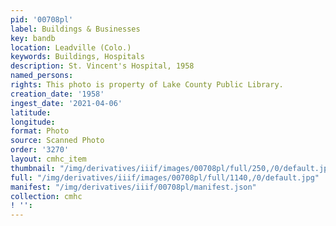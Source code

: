 ```yaml
---
pid: '00708pl'
label: Buildings & Businesses
key: bandb
location: Leadville (Colo.)
keywords: Buildings, Hospitals
description: St. Vincent's Hospital, 1958
named_persons: 
rights: This photo is property of Lake County Public Library.
creation_date: '1958'
ingest_date: '2021-04-06'
latitude: 
longitude: 
format: Photo
source: Scanned Photo
order: '3270'
layout: cmhc_item
thumbnail: "/img/derivatives/iiif/images/00708pl/full/250,/0/default.jpg"
full: "/img/derivatives/iiif/images/00708pl/full/1140,/0/default.jpg"
manifest: "/img/derivatives/iiif/00708pl/manifest.json"
collection: cmhc
! '': 
---
```

